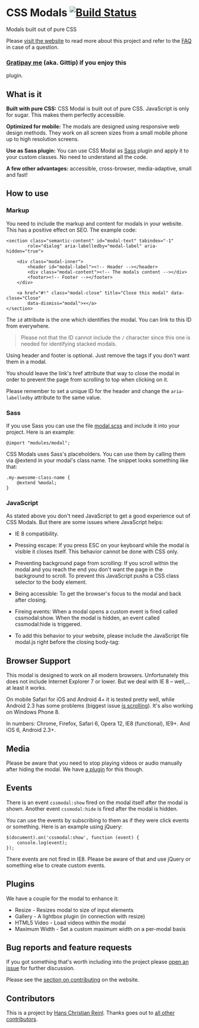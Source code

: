 # CSS Modals [![Build Status](https://secure.travis-ci.org/drublic/css-modal.png?branch=master)](http://travis-ci.org/drublic/css-modal)

Modals built out of pure CSS

Please [visit the website](http://drublic.github.io/css-modal) to read more
about this project and refer to the [FAQ](FAQ.md) in case of a question.

### [Gratipay me](https://gratipay.com/drublic) (aka. Gittip) if you enjoy this
plugin.

## What is it

__Built with pure CSS:__ CSS Modal is built out of pure CSS. JavaScript is only
for sugar. This makes them perfectly accessible.

__Optimized for mobile:__ The modals are designed using responsive web design
methods. They work on all screen sizes from a small mobile phone up to high
resolution screens.

__Use as Sass plugin:__ You can use CSS Modal as [Sass](http://sass-lang.com/)
plugin and apply it to your custom classes. No need to understand all the code.

__A few other advantages:__ accessible, cross-browser, media-adaptive, small and
fast!


## How to use

### Markup

You need to include the markup and content for modals in your website. This has
a positive effect on SEO. The example code:

	<section class="semantic-content" id="modal-text" tabindex="-1"
	        role="dialog" aria-labelledby="modal-label" aria-hidden="true">

	    <div class="modal-inner">
	        <header id="modal-label"><!-- Header --></header>
	        <div class="modal-content"><!-- The modals content --></div>
	        <footer><!-- Footer --></footer>
	    </div>

	    <a href="#!" class="modal-close" title="Close this modal" data-close="Close"
	        data-dismiss="modal">×</a>
	</section>

The `id` attribute is the one which identifies the modal. You can link to this
ID from everywhere.

> Please not that the ID cannot include the `/` character since this one is
needed for identifying stacked modals.

Using header and footer is optional. Just remove the tags if you don't want them
in a modal.

You should leave the link's href attribute that way to close the modal in order
to prevent the page from scrolling to top when clicking on it.

Please remember to set a unique ID for the header and change the
`aria-labelledby` attribute to the same value.

### Sass

If you use Sass you can use the file [modal.scss](modal.scss) and include it
into your project. Here is an example:

	@import "modules/modal";

CSS Modals uses Sass's placeholders. You can use them by calling them via
@extend in your modal's class name. The snippet looks something like that:

	.my-awesome-class-name {
	    @extend %modal;
	}

### JavaScript

As stated above you don't need JavaScript to get a good experience out of CSS
Modals. But there are some issues where JavaScript helps:

* IE 8 compatibility.
* Pressing escape: If you press ESC on your keyboard while the modal is visible
it closes itself. This behavior cannot be done with CSS only.
* Preventing background page from scrolling: If you scroll within the modal and
you reach the end you don't want the page in the background to scroll. To prevent
this JavaScript pushs a CSS class selector to the body element.
* Being accessible: To get the browser's focus to the modal and back after
closing.
* Fireing events: When a modal opens a custom event is fired called cssmodal:show.
When the modal is hidden, an event called cssmodal:hide is triggered.
* To add this behavior to your website, please include the JavaScript file
modal.js right before the closing body-tag:

	<script src="js/modal.js"></script>


## Browser Support

This modal is designed to work on all modern browsers. Unfortunately this does
not include Internet Explorer 7 or lower. But we deal with IE 8 – well,… at
least it works.

On mobile Safari for iOS and Android 4+ it is tested pretty well, while Android
2.3 has some problems (biggest issue
[is scrolling](https://github.com/drublic/css-modal/issues/4)).
It's also working on Windows Phone 8.

In numbers: Chrome, Firefox, Safari 6, Opera 12, IE8 (functional), IE9+. And
iOS 6, Android 2.3+.


## Media

Please be aware that you need to stop playing videos or audio manually after
hiding the modal. We have [a plugin](plugins/html5video.js) for this though.

## Events

There is an event `cssmodal:show` fired on the modal itself after the modal is
shown. Another event `cssmodal:hide` is fired after the modal is hidden.

You can use the events by subscribing to them as if they were click events or
something. Here is an example using jQuery:

	$(document).on('cssmodal:show', function (event) {
		console.log(event);
	});

There events are not fired in IE8. Please be aware of that and use jQuery or
something else to create custom events.


## Plugins

We have a couple for the modal to enhance it:

* Resize - Resizes modal to size of input elements
* Gallery - A lightbox plugin (in connection with resize)
* HTML5 Video - Load videos within the modal
* Maximum Width - Set a custom maximum width on a per-modal basis


## Bug reports and feature requests

If you got something that's worth including into the project please
[open an issue](https://github.com/drublic/css-modal/issues) for further
discussion.

Please see the [section on contributing](http://drublic.github.io/css-modal/#contributing)
on the website.


## Contributors

This is a project by [Hans Christian Reinl](http://drublic.de). Thanks goes out
to [all other contributors](https://github.com/drublic/css-modal/contributors).
